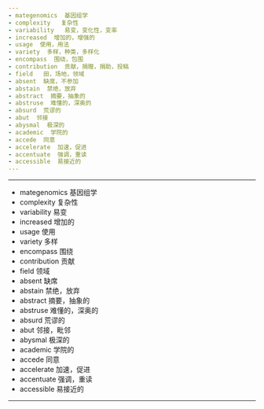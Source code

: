 ```yaml
---
- mategenomics  基因组学
- complexity   复杂性
- variability   易变，变化性，变率
- increased  增加的，增强的
- usage  使用，用法
- variety  多样，种类，多样化
- encompass  围绕，包围
- contribution  贡献，捐赠，捐助，投稿
- field   田，场地，领域
- absent  缺席，不参加
- abstain  禁绝，放弃
- abstract  摘要，抽象的
- abstruse  难懂的，深奥的
- absurd  荒谬的
- abut  邻接
- abysmal  极深的
- academic  学院的
- accede  同意
- accelerate  加速，促进
- accentuate  强调，重读
- accessible  易接近的
---
```


---
- mategenomics  基因组学
- complexity  复杂性
- variability  易变
- increased  增加的 
- usage  使用 
- variety  多样 
- encompass  围绕 
- contribution  贡献 
- field  领域
- absent  缺席 
- abstain 禁绝，放弃
- abstract  摘要，抽象的
- abstruse  难懂的，深奥的
- absurd  荒谬的
- abut  邻接，毗邻
- abysmal  极深的
- academic  学院的
- accede  同意
- accelerate  加速，促进
- accentuate  强调，重读
- accessible  易接近的
---
